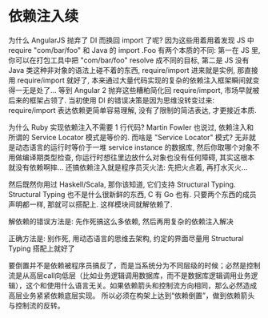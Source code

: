 # 依赖注入续

为什么 AngularJS 抛弃了 DI 而换回 import 了呢? 因为这些用着用着发现 JS 中 require "com/bar/foo" 和 Java 的 import .Foo 有两个本质的不同: 第一在 JS 里, 你可以在打包工具中把 "com/bar/foo" resolve 成不同的目标, 第二是 JS 没有 Java 类这种非对象的语法上碰不着的东西, require/import 进来就是实例, 那直接用 require/import 就好了, 本来通过大量代码实现的复杂的依赖注入框架瞬间就变得一无是处了... 等到 Angular 2 抛弃这些糟粕简化回 require/import, 市场早就被后来的框架占领了. 当初使用 DI 的错误决策是因为思维没转变过来: require/import 表达依赖更简单容易理解, 没有了限制的简洁表达, 才更接近本质.


为什么 Ruby 实现依赖注入不需要 1 行代码? Martin Fowler 也说过, 依赖注入和所谓的 Service Locator 模式是等价的. 而啥是 "Service Locator" 模式? 无非就是动态语言的运行时等价于一堆 service instance 的数据库, 然后你取哪个对象不用做编译期类型检查, 你运行时想往里边放什么对象也没有任何障碍, 其实这根本就没有依赖啊摔... 还搞依赖注入就是程序员灭火法: 先把火点着, 再打水灭火...


然后既然你用过 Haskell/Scala, 那你该知道, 它们支持 Structural Typing. Structural Typing 也不是什么很新鲜的东西, C 有 Go 也有. 只要两个东西的成员声明都一样, 那就可以搭配上. 这样模块间就解依赖了. 

解依赖的错误方法是: 先作死搞这么多依赖, 然后再用复杂的依赖注入解决

正确方法是: 别作死, 用动态语言的思维去架构, 约定的界面尽量用 Structural Typing 搭配上就好了

要倒置并不是依赖被程序员搞反了，而是当系统分为不同层级的时候；必然是控制流是从高层call向低层（比如业务逻辑调用数据库，而不是数据库逻辑调用业务逻辑），这个和使用什么语言无关。如果依赖箭头和控制流方向相同，那么必然造成高层业务紧紧依赖底层实现。 所以必须在构架上达到“依赖倒置”，做到依赖箭头与控制流的反转。